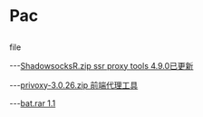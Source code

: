 ﻿# Pac
## 

file
	   
---[ShadowsocksR.zip ssr proxy tools 4.9.0已更新](https://raw.githubusercontent.com/yangyu52009/Pac/master/file/ShadowsocksR.zip)
	
---[privoxy-3.0.26.zip 前端代理工具](https://raw.githubusercontent.com/yangyu52009/Pac/master/file/privoxy-3.0.26.zip)
	   
---[bat.rar 1.1](https://raw.githubusercontent.com/yangyu52009/Pac/master/file/bat.rar)